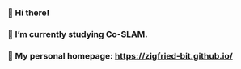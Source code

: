 ### 👋 Hi there!

### 🔭 I’m currently studying Co-SLAM.
 
### 💬 My personal homepage: https://zigfried-bit.github.io/ 
